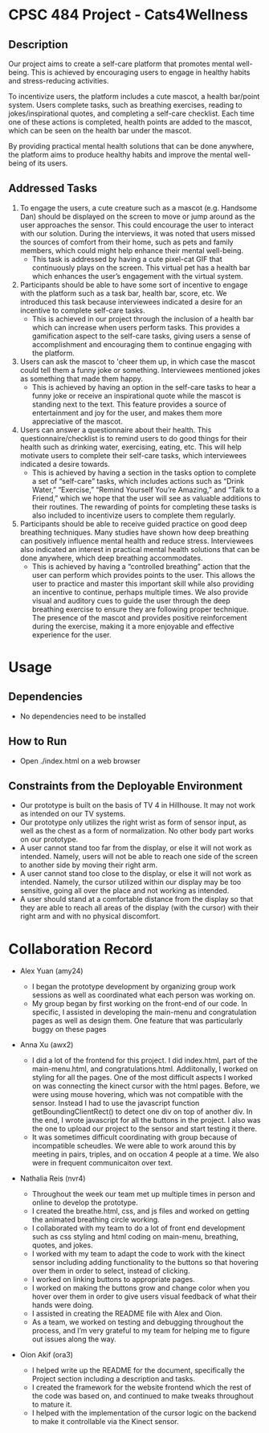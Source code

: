 # CPSC 484 Project - Cats4Wellness

## Description

Our project aims to create a self-care platform that promotes mental well-being. This is achieved by encouraging users to engage in healthy habits and stress-reducing activities.

To incentivize users, the platform includes a cute mascot, a health bar/point system. Users complete tasks, such as breathing exercises, reading to jokes/inspirational quotes, and completing a self-care checklist. Each time one of these actions is completed, health points are added to the mascot, which can be seen on the health bar under the mascot.

By providing practical mental health solutions that can be done anywhere, the platform aims to produce healthy habits and improve the mental well-being of its users.

## Addressed Tasks

1. To engage the users, a cute creature such as a mascot (e.g. Handsome Dan) should be displayed on the screen to move or jump around as the user approaches the sensor. This could encourage the user to interact with our solution. During the interviews, it was noted that users missed the sources of comfort from their home, such as pets and family members, which could might help enhance their mental well-being.
    - This task is addressed by having a cute pixel-cat GIF that continuously plays on the screen. This virtual pet has a health bar which enhances the user’s engagement with the virtual system.
2. Participants should be able to have some sort of incentive to engage with the platform such as a task bar, health bar, score, etc. We introduced this task because interviewees indicated a desire for an incentive to complete self-care tasks.
    - This is achieved in our project through the inclusion of a health bar which can increase when users perform tasks. This provides a gamification aspect to the self-care tasks, giving users a sense of accomplishment and encouraging them to continue engaging with the platform.
3. Users can ask the mascot to 'cheer them up, in which case the mascot could tell them a funny joke or something. Interviewees mentioned jokes as something that made them happy.
    - This is achieved by having an option in the self-care tasks to hear a funny joke or receive an inspirational quote while the mascot is standing next to the text. This feature provides a source of entertainment and joy for the user, and makes them more appreciative of the mascot.
4. Users can answer a questionnaire about their health. This questionnaire/checklist is to remind users to do good things for their health such as drinking water, exercising, eating, etc. This will help motivate users to complete their self-care tasks, which interviewees indicated a desire towards.
    - This is achieved by having a section in the tasks option to complete a set of “self-care” tasks, which includes actions such as “Drink Water,” “Exercise,” “Remind Yourself You’re Amazing,” and “Talk to a Friend,” which we hope that the user will see as valuable additions to their routines. The rewarding of points for completing these tasks is also included to incentivize users to complete them regularly.
5. Participants should be able to receive guided practice on good deep breathing techniques. Many studies have shown how deep breathing can positively influence mental health and reduce stress. Interviewees also indicated an interest in practical mental health solutions that can be done anywhere, which deep breathing accommodates.
    - This is achieved by having a “controlled breathing” action that the user can perform which provides points to the user. This allows the user to practice and master this important skill while also providing an incentive to continue, perhaps multiple times. We also provide visual and auditory cues to guide the user through the deep breathing exercise to ensure they are following proper technique. The presence of the mascot and provides positive reinforcement during the exercise, making it a more enjoyable and effective experience for the user.

# Usage

## Dependencies

- No dependencies need to be installed

## How to Run

- Open ./index.html on a web browser

## Constraints from the Deployable Environment

- Our prototype is built on the basis of TV 4 in Hillhouse. It may not work as intended on our TV systems.
- Our prototype only utilizes the right wrist as form of sensor input, as well as the chest as a form of normalization. No other body part works on our prototype.
- A user cannot stand too far from the display, or else it will not work as intended. Namely, users will not be able to reach one side of the screen to another side by moving their right arm.
- A user cannot stand too close to the display, or else it will not work as intended. Namely, the cursor utilized within our display may be too sensitive, going all over the place and not working as intended.
- A user should stand at a comfortable distance from the display so that they are able to reach all areas of the display (with the cursor) with their right arm and with no physical discomfort.

# Collaboration Record

- Alex Yuan (amy24)
    - I began the prototype development by organizing group work sessions as well as coordinated what each person was working on. 
    - My group began by first working on the front-end of our code. In specific, I assisted in developing the main-menu and congratulation pages as well as design them. One feature that was particularly buggy on these pages 
- Anna Xu (awx2)
    - I did a lot of the frontend for this project. I did index.html, part of the main-menu.html, and congratulations.html. Addiitonally, I worked on styling for all the pages. One of the most difficult aspects I worked on was connecting the kinect cursor with the html pages. Before, we were using mouse hovering, which was not compatible with the sensor. Instead I had to use the javascript function getBoundingClientRect() to detect one div on top of another div. In the end, I wrote javascript for all the buttons in the project. I also was the one to upload our project to the sensor and start testing it there. 
    - It was sometimes difficult coordinating with group because of incompatible scheudles. We were able to work around this by meeting in pairs, triples, and on occation 4 people at a time. We also were in frequent communicaiton over text. 
- Nathalia Reis (nvr4)
    - Throughout the week our team met up multiple times in person and online to develop the prototype. 
    - I created the breathe.html, css, and js files and worked on getting the animated breathing circle working. 
    - I collaborated with my team to do a lot of front end development such as css styling and html coding on main-menu, breathing, quotes, and jokes. 
    - I worked with my team to adapt the code to work with the kinect sensor including adding functionality to the buttons so that hovering over them in order to select, instead of clicking. 
    - I worked on linking buttons to appropriate pages. 
    - I worked on making the buttons grow and change color when you hover over them in order to give users visual feedback of what their hands were doing. 
    - I assisted in creating the README file with Alex and Oion. 
    - As a team, we worked on testing and debugging throughout the process, and I’m very grateful to my team for helping me to figure out issues along the way. 

- Oion Akif (ora3)
    - I helped write up the README for the document, specifically the Project section including a description and tasks.
    - I created the framework for the website frontend which the rest of the code was based on, and continued to make tweaks throughout to mature it.
    - I helped with the implementation of the cursor logic on the backend to make it controllable via the Kinect sensor.